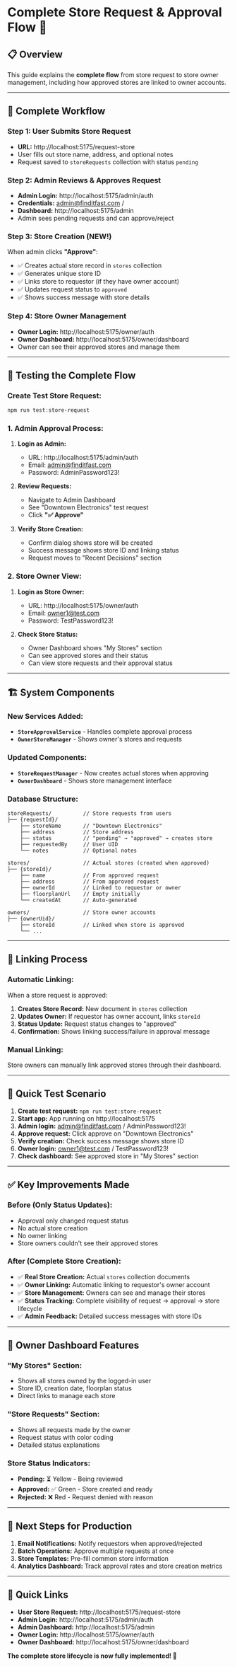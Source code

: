 # Complete Store Request & Approval Flow 🏪

## 📋 **Overview**

This guide explains the **complete flow** from store request to store owner management, including how approved stores are linked to owner accounts.

---

## 🔄 **Complete Workflow**

### **Step 1: User Submits Store Request**
- **URL:** http://localhost:5175/request-store
- User fills out store name, address, and optional notes
- Request saved to `storeRequests` collection with status `pending`

### **Step 2: Admin Reviews & Approves Request**
- **Admin Login:** http://localhost:5175/admin/auth
- **Credentials:** admin@finditfast.com /   
- **Dashboard:** http://localhost:5175/admin
- Admin sees pending requests and can approve/reject

### **Step 3: Store Creation (NEW!)**
When admin clicks **"Approve"**:
- ✅ Creates actual store record in `stores` collection  
- ✅ Generates unique store ID
- ✅ Links store to requestor (if they have owner account)
- ✅ Updates request status to `approved`
- ✅ Shows success message with store details

### **Step 4: Store Owner Management**
- **Owner Login:** http://localhost:5175/owner/auth
- **Owner Dashboard:** http://localhost:5175/owner/dashboard
- Owner can see their approved stores and manage them

---

## 🎯 **Testing the Complete Flow**

### **Create Test Store Request:**
```powershell
npm run test:store-request
```

### **1. Admin Approval Process:**
1. **Login as Admin:**
   - URL: http://localhost:5175/admin/auth
   - Email: admin@finditfast.com
   - Password: AdminPassword123!

2. **Review Requests:**
   - Navigate to Admin Dashboard
   - See "Downtown Electronics" test request
   - Click **"✅ Approve"**

3. **Verify Store Creation:**
   - Confirm dialog shows store will be created
   - Success message shows store ID and linking status
   - Request moves to "Recent Decisions" section

### **2. Store Owner View:**
1. **Login as Store Owner:**
   - URL: http://localhost:5175/owner/auth
   - Email: owner1@test.com
   - Password: TestPassword123!

2. **Check Store Status:**
   - Owner Dashboard shows "My Stores" section
   - Can see approved stores and their status
   - Can view store requests and their approval status

---

## 🏗️ **System Components**

### **New Services Added:**
- **`StoreApprovalService`** - Handles complete approval process
- **`OwnerStoreManager`** - Shows owner's stores and requests

### **Updated Components:**
- **`StoreRequestManager`** - Now creates actual stores when approving
- **`OwnerDashboard`** - Shows store management interface

### **Database Structure:**
```
storeRequests/          // Store requests from users
├── {requestId}/
    ├── storeName       // "Downtown Electronics"
    ├── address         // Store address
    ├── status          // "pending" → "approved" → creates store  
    ├── requestedBy     // User UID
    └── notes           // Optional notes

stores/                 // Actual stores (created when approved)
├── {storeId}/
    ├── name            // From approved request
    ├── address         // From approved request
    ├── ownerId         // Linked to requestor or owner
    ├── floorplanUrl    // Empty initially
    └── createdAt       // Auto-generated

owners/                 // Store owner accounts
├── {ownerUid}/
    ├── storeId         // Linked when store is approved
    └── ...
```

---

## 🔗 **Linking Process**

### **Automatic Linking:**
When a store request is approved:
1. **Creates Store Record:** New document in `stores` collection
2. **Updates Owner:** If requestor has owner account, links `storeId`
3. **Status Update:** Request status changes to "approved"
4. **Confirmation:** Shows linking success/failure in approval message

### **Manual Linking:**
Store owners can manually link approved stores through their dashboard.

---

## 🧪 **Quick Test Scenario**

1. **Create test request:** `npm run test:store-request`
2. **Start app:** App running on http://localhost:5175
3. **Admin login:** admin@finditfast.com / AdminPassword123!
4. **Approve request:** Click approve on "Downtown Electronics"
5. **Verify creation:** Check success message shows store ID
6. **Owner login:** owner1@test.com / TestPassword123!
7. **Check dashboard:** See approved store in "My Stores" section

---

## ✅ **Key Improvements Made**

### **Before (Only Status Updates):**
- Approval only changed request status
- No actual store creation
- No owner linking
- Store owners couldn't see their approved stores

### **After (Complete Store Creation):**
- ✅ **Real Store Creation:** Actual `stores` collection documents
- ✅ **Owner Linking:** Automatic linking to requestor's owner account
- ✅ **Store Management:** Owners can see and manage their stores
- ✅ **Status Tracking:** Complete visibility of request → approval → store lifecycle
- ✅ **Admin Feedback:** Detailed success messages with store IDs

---

## 📱 **Owner Dashboard Features**

### **"My Stores" Section:**
- Shows all stores owned by the logged-in user
- Store ID, creation date, floorplan status
- Direct links to manage each store

### **"Store Requests" Section:**
- Shows all requests made by the owner
- Request status with color coding
- Detailed status explanations

### **Store Status Indicators:**
- **Pending:** ⏳ Yellow - Being reviewed
- **Approved:** ✅ Green - Store created and ready
- **Rejected:** ❌ Red - Request denied with reason

---

## 🚀 **Next Steps for Production**

1. **Email Notifications:** Notify requestors when approved/rejected
2. **Batch Operations:** Approve multiple requests at once
3. **Store Templates:** Pre-fill common store information
4. **Analytics Dashboard:** Track approval rates and store creation metrics

---

## 🔗 **Quick Links**

- **User Store Request:** http://localhost:5175/request-store
- **Admin Login:** http://localhost:5175/admin/auth
- **Admin Dashboard:** http://localhost:5175/admin
- **Owner Login:** http://localhost:5175/owner/auth
- **Owner Dashboard:** http://localhost:5175/owner/dashboard

**The complete store lifecycle is now fully implemented! 🎉**
